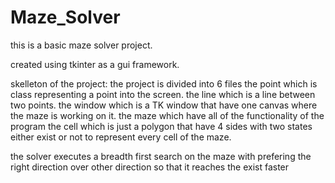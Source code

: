 # Maze_Solver

this is a basic maze solver project.

created using tkinter as a gui framework.


skelleton of the project:
  the project is divided into 6 files
  the point which is class representing a point into the screen.
  the line which is a line between two points.
  the window which is a TK window that have one canvas where the maze is working on it.
  the maze which have all of the functionality of the program
  the cell which is just a polygon that have 4 sides with two states either exist or not to represent every cell of the maze.


the solver executes a breadth first search on the maze with prefering the right direction over other direction so that it reaches the exist faster






